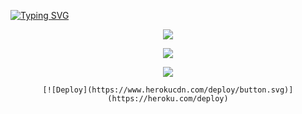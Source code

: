 
  <a href="https://github.com/Timasha01Buddila/ALPHA-MD-BOT"><a href="https://git.io/typing-svg"><img src="https://readme-typing-svg.herokuapp.com?font=Fira+Code&pause=1000&color=F79109&background=84F4FF00&center=true&vCenter=true&width=435&lines=WELCOME+TO+ALPHA+BOT+MULTI-DEVICE+;CREATED+BY+ALPHA+OFFICIAL+TEAM" alt="Typing SVG" /></a>
    </a>
</p>
<div align="center">
  <p align="center">

 <a href="https://github.com/Timasha01Buddila/ALPHA-MD-BOT"><img src="https://telegra.ph/file/8e40c1953aae06eb8960e.jpg">

  </p>    <a/>
 
  <a href="https://github.com/Timasha01Buddila/ALPHA-MD-BOT"><img src="https://img.shields.io/badge/ALPHA%20BOT-MD%20VERSION-brightgreen?style=flat-square&logo=appveyor">



   <a href="https://replit.com/@ChamodKeshan/QueenAlexa-MD?output%20only=1&lite=1"><img src="https://repl.it/badge/github/ChamodKeshan/Queen-Alexa">
    </p>    <a/>
    
    [![Deploy](https://www.herokucdn.com/deploy/button.svg)](https://heroku.com/deploy)
